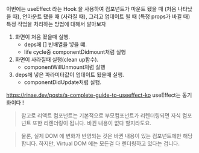 이번에는 useEffect 라는 Hook 을 사용하여 컴포넌트가 마운트 됐을 때 (처음 나타났을 때), 언마운트 됐을 때 (사라질 때), 그리고 업데이트 될 때 (특정 props가 바뀔 때) 특정 작업을 처리하는 방법에 대해서 알아보자

1. 화면이 처음 떴을때 실행.
   - deps에 [] 빈배열을 넣을 떄.
   - life cycle중 componentDidmount처럼 실행
2. 화면이 사라질때 실행(clean up함수).
   - componentWillUnmount처럼 실행
3. deps에 넣은 파라미터값이 업데이트 됬을때 실행.
   - componentDidUpdate처럼 실행.

https://rinae.dev/posts/a-complete-guide-to-useeffect-ko
 useEffect는 동기화이다 ! 

>  참고로 리액트 컴포넌트는 기본적으로 부모컴포넌트가 리렌더링되면 자식 컴포넌트 또한 리렌더링이 됩니다. 바뀐 내용이 없다 할지라도요.

>  물론, 실제 DOM 에 변화가 반영되는 것은 바뀐 내용이 있는 컴포넌트에만 해당합니다. 하지만, Virtual DOM 에는 모든걸 다 렌더링하고 있다는 겁니다.
